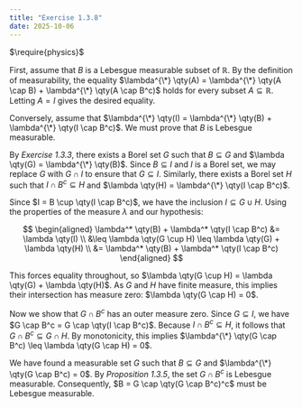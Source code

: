 ```yaml
---
title: "Exercise 1.3.8"
date: 2025-10-06
---
```

$\require{physics}$

First, assume that $B$ is a Lebesgue measurable subset of $\mathbb{R}$. 
By the definition of measurability, the equality $\lambda^{\*} \qty(A) = \lambda^{\*} \qty(A \cap B) + \lambda^{\*} \qty(A \cap B^c)$ holds for every subset $A \subseteq \mathbb{R}$. 
Letting $A = I$ gives the desired equality. 

Conversely, assume that $\lambda^{\*} \qty(I) = \lambda^{\*} \qty(B) + \lambda^{\*} \qty(I \cap B^c)$. 
We must prove that $B$ is Lebesgue measurable. 

By *Exercise 1.3.3*, there exists a Borel set $G$ such that $B \subseteq G$ and $\lambda \qty(G) = \lambda^{\*} \qty(B)$. 
Since $B \subseteq I$ and $I$ is a Borel set, we may replace $G$ with $G \cap I$ to ensure that $G \subseteq I$. 
Similarly, there exists a Borel set $H$ such that $I \cap B^c \subseteq H$ and $\lambda \qty(H) = \lambda^{\*} \qty(I \cap B^c)$. 

Since $I = B \cup \qty(I \cap B^c)$, we have the inclusion $I \subseteq G \cup H$. 
Using the properties of the measure $\lambda$ and our hypothesis:

$$
\begin{aligned}
  \lambda^* \qty(B) + \lambda^* \qty(I \cap B^c) &= \lambda \qty(I) \\
  &\leq \lambda \qty(G \cup H) \leq \lambda \qty(G) + \lambda \qty(H) \\
  &= \lambda^* \qty(B) + \lambda^* \qty(I \cap B^c)
\end{aligned}
$$

This forces equality throughout, so $\lambda \qty(G \cup H) = \lambda \qty(G) + \lambda \qty(H)$. 
As $G$ and $H$ have finite measure, this implies their intersection has measure zero: $\lambda \qty(G \cap H) = 0$. 

Now we show that $G \cap B^c$ has an outer measure zero. 
Since $G \subseteq I$, we have $G \cap B^c = G \cap \qty(I \cap B^c)$. 
Because $I \cap B^c \subseteq H$, it follows that $G \cap B^c \subseteq G \cap H$. 
By monotonicity, this implies $\lambda^{\*} \qty(G \cap B^c) \leq \lambda \qty(G \cap H) = 0$. 

We have found a measurable set $G$ such that $B \subseteq G$ and $\lambda^{\*} \qty(G \cap B^c) = 0$. 
By *Proposition 1.3.5*, the set $G \cap B^c$ is Lebesgue measurable. 
Consequently, $B = G \cap \qty(G \cap B^c)^c$ must be Lebesgue measurable. 
